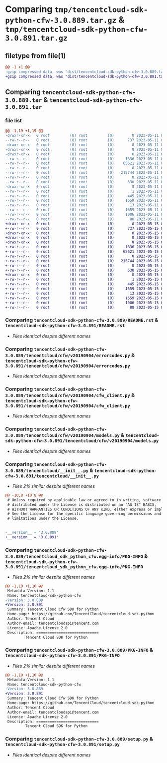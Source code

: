 # Comparing `tmp/tencentcloud-sdk-python-cfw-3.0.889.tar.gz` & `tmp/tencentcloud-sdk-python-cfw-3.0.891.tar.gz`

## filetype from file(1)

```diff
@@ -1 +1 @@
-gzip compressed data, was "dist/tencentcloud-sdk-python-cfw-3.0.889.tar", last modified: Thu May 11 02:28:07 2023, max compression
+gzip compressed data, was "dist/tencentcloud-sdk-python-cfw-3.0.891.tar", last modified: Mon May 15 02:37:39 2023, max compression
```

## Comparing `tencentcloud-sdk-python-cfw-3.0.889.tar` & `tencentcloud-sdk-python-cfw-3.0.891.tar`

### file list

```diff
@@ -1,19 +1,19 @@
-drwxr-xr-x   0 root         (0) root         (0)        0 2023-05-11 02:28:07.000000 tencentcloud-sdk-python-cfw-3.0.889/
--rw-r--r--   0 root         (0) root         (0)      737 2023-05-11 02:28:07.000000 tencentcloud-sdk-python-cfw-3.0.889/README.rst
-drwxr-xr-x   0 root         (0) root         (0)        0 2023-05-11 02:28:07.000000 tencentcloud-sdk-python-cfw-3.0.889/tencentcloud/
-drwxr-xr-x   0 root         (0) root         (0)        0 2023-05-11 02:28:07.000000 tencentcloud-sdk-python-cfw-3.0.889/tencentcloud/cfw/
-drwxr-xr-x   0 root         (0) root         (0)        0 2023-05-11 02:28:07.000000 tencentcloud-sdk-python-cfw-3.0.889/tencentcloud/cfw/v20190904/
--rw-r--r--   0 root         (0) root         (0)     1836 2023-05-11 02:28:07.000000 tencentcloud-sdk-python-cfw-3.0.889/tencentcloud/cfw/v20190904/errorcodes.py
--rw-r--r--   0 root         (0) root         (0)    65621 2023-05-11 02:28:07.000000 tencentcloud-sdk-python-cfw-3.0.889/tencentcloud/cfw/v20190904/cfw_client.py
--rw-r--r--   0 root         (0) root         (0)        0 2023-05-11 02:28:07.000000 tencentcloud-sdk-python-cfw-3.0.889/tencentcloud/cfw/v20190904/__init__.py
--rw-r--r--   0 root         (0) root         (0)   215744 2023-05-11 02:28:07.000000 tencentcloud-sdk-python-cfw-3.0.889/tencentcloud/cfw/v20190904/models.py
--rw-r--r--   0 root         (0) root         (0)        0 2023-05-11 02:28:07.000000 tencentcloud-sdk-python-cfw-3.0.889/tencentcloud/cfw/__init__.py
--rw-r--r--   0 root         (0) root         (0)      630 2023-05-11 02:28:07.000000 tencentcloud-sdk-python-cfw-3.0.889/tencentcloud/__init__.py
-drwxr-xr-x   0 root         (0) root         (0)        0 2023-05-11 02:28:07.000000 tencentcloud-sdk-python-cfw-3.0.889/tencentcloud_sdk_python_cfw.egg-info/
--rw-r--r--   0 root         (0) root         (0)        1 2023-05-11 02:28:07.000000 tencentcloud-sdk-python-cfw-3.0.889/tencentcloud_sdk_python_cfw.egg-info/dependency_links.txt
--rw-r--r--   0 root         (0) root         (0)      445 2023-05-11 02:28:07.000000 tencentcloud-sdk-python-cfw-3.0.889/tencentcloud_sdk_python_cfw.egg-info/SOURCES.txt
--rw-r--r--   0 root         (0) root         (0)     1659 2023-05-11 02:28:07.000000 tencentcloud-sdk-python-cfw-3.0.889/tencentcloud_sdk_python_cfw.egg-info/PKG-INFO
--rw-r--r--   0 root         (0) root         (0)       13 2023-05-11 02:28:07.000000 tencentcloud-sdk-python-cfw-3.0.889/tencentcloud_sdk_python_cfw.egg-info/top_level.txt
--rw-r--r--   0 root         (0) root         (0)     1659 2023-05-11 02:28:07.000000 tencentcloud-sdk-python-cfw-3.0.889/PKG-INFO
--rw-r--r--   0 root         (0) root         (0)     1006 2023-05-11 02:28:07.000000 tencentcloud-sdk-python-cfw-3.0.889/setup.py
--rw-r--r--   0 root         (0) root         (0)       88 2023-05-11 02:28:07.000000 tencentcloud-sdk-python-cfw-3.0.889/setup.cfg
+drwxr-xr-x   0 root         (0) root         (0)        0 2023-05-15 02:37:39.000000 tencentcloud-sdk-python-cfw-3.0.891/
+-rw-r--r--   0 root         (0) root         (0)      737 2023-05-15 02:37:39.000000 tencentcloud-sdk-python-cfw-3.0.891/README.rst
+drwxr-xr-x   0 root         (0) root         (0)        0 2023-05-15 02:37:39.000000 tencentcloud-sdk-python-cfw-3.0.891/tencentcloud/
+drwxr-xr-x   0 root         (0) root         (0)        0 2023-05-15 02:37:39.000000 tencentcloud-sdk-python-cfw-3.0.891/tencentcloud/cfw/
+drwxr-xr-x   0 root         (0) root         (0)        0 2023-05-15 02:37:39.000000 tencentcloud-sdk-python-cfw-3.0.891/tencentcloud/cfw/v20190904/
+-rw-r--r--   0 root         (0) root         (0)     1836 2023-05-15 02:37:39.000000 tencentcloud-sdk-python-cfw-3.0.891/tencentcloud/cfw/v20190904/errorcodes.py
+-rw-r--r--   0 root         (0) root         (0)    65621 2023-05-15 02:37:39.000000 tencentcloud-sdk-python-cfw-3.0.891/tencentcloud/cfw/v20190904/cfw_client.py
+-rw-r--r--   0 root         (0) root         (0)        0 2023-05-15 02:37:39.000000 tencentcloud-sdk-python-cfw-3.0.891/tencentcloud/cfw/v20190904/__init__.py
+-rw-r--r--   0 root         (0) root         (0)   215744 2023-05-15 02:37:39.000000 tencentcloud-sdk-python-cfw-3.0.891/tencentcloud/cfw/v20190904/models.py
+-rw-r--r--   0 root         (0) root         (0)        0 2023-05-15 02:37:39.000000 tencentcloud-sdk-python-cfw-3.0.891/tencentcloud/cfw/__init__.py
+-rw-r--r--   0 root         (0) root         (0)      630 2023-05-15 02:37:39.000000 tencentcloud-sdk-python-cfw-3.0.891/tencentcloud/__init__.py
+drwxr-xr-x   0 root         (0) root         (0)        0 2023-05-15 02:37:39.000000 tencentcloud-sdk-python-cfw-3.0.891/tencentcloud_sdk_python_cfw.egg-info/
+-rw-r--r--   0 root         (0) root         (0)        1 2023-05-15 02:37:39.000000 tencentcloud-sdk-python-cfw-3.0.891/tencentcloud_sdk_python_cfw.egg-info/dependency_links.txt
+-rw-r--r--   0 root         (0) root         (0)      445 2023-05-15 02:37:39.000000 tencentcloud-sdk-python-cfw-3.0.891/tencentcloud_sdk_python_cfw.egg-info/SOURCES.txt
+-rw-r--r--   0 root         (0) root         (0)     1659 2023-05-15 02:37:39.000000 tencentcloud-sdk-python-cfw-3.0.891/tencentcloud_sdk_python_cfw.egg-info/PKG-INFO
+-rw-r--r--   0 root         (0) root         (0)       13 2023-05-15 02:37:39.000000 tencentcloud-sdk-python-cfw-3.0.891/tencentcloud_sdk_python_cfw.egg-info/top_level.txt
+-rw-r--r--   0 root         (0) root         (0)     1659 2023-05-15 02:37:39.000000 tencentcloud-sdk-python-cfw-3.0.891/PKG-INFO
+-rw-r--r--   0 root         (0) root         (0)     1006 2023-05-15 02:37:39.000000 tencentcloud-sdk-python-cfw-3.0.891/setup.py
+-rw-r--r--   0 root         (0) root         (0)       88 2023-05-15 02:37:39.000000 tencentcloud-sdk-python-cfw-3.0.891/setup.cfg
```

### Comparing `tencentcloud-sdk-python-cfw-3.0.889/README.rst` & `tencentcloud-sdk-python-cfw-3.0.891/README.rst`

 * *Files identical despite different names*

### Comparing `tencentcloud-sdk-python-cfw-3.0.889/tencentcloud/cfw/v20190904/errorcodes.py` & `tencentcloud-sdk-python-cfw-3.0.891/tencentcloud/cfw/v20190904/errorcodes.py`

 * *Files identical despite different names*

### Comparing `tencentcloud-sdk-python-cfw-3.0.889/tencentcloud/cfw/v20190904/cfw_client.py` & `tencentcloud-sdk-python-cfw-3.0.891/tencentcloud/cfw/v20190904/cfw_client.py`

 * *Files identical despite different names*

### Comparing `tencentcloud-sdk-python-cfw-3.0.889/tencentcloud/cfw/v20190904/models.py` & `tencentcloud-sdk-python-cfw-3.0.891/tencentcloud/cfw/v20190904/models.py`

 * *Files identical despite different names*

### Comparing `tencentcloud-sdk-python-cfw-3.0.889/tencentcloud/__init__.py` & `tencentcloud-sdk-python-cfw-3.0.891/tencentcloud/__init__.py`

 * *Files 2% similar despite different names*

```diff
@@ -10,8 +10,8 @@
 # Unless required by applicable law or agreed to in writing, software
 # distributed under the License is distributed on an "AS IS" BASIS,
 # WITHOUT WARRANTIES OR CONDITIONS OF ANY KIND, either express or implied.
 # See the License for the specific language governing permissions and
 # limitations under the License.
 
 
-__version__ = '3.0.889'
+__version__ = '3.0.891'
```

### Comparing `tencentcloud-sdk-python-cfw-3.0.889/tencentcloud_sdk_python_cfw.egg-info/PKG-INFO` & `tencentcloud-sdk-python-cfw-3.0.891/tencentcloud_sdk_python_cfw.egg-info/PKG-INFO`

 * *Files 2% similar despite different names*

```diff
@@ -1,10 +1,10 @@
 Metadata-Version: 1.1
 Name: tencentcloud-sdk-python-cfw
-Version: 3.0.889
+Version: 3.0.891
 Summary: Tencent Cloud Cfw SDK for Python
 Home-page: https://github.com/TencentCloud/tencentcloud-sdk-python
 Author: Tencent Cloud
 Author-email: tencentcloudapi@tencent.com
 License: Apache License 2.0
 Description: ============================
         Tencent Cloud SDK for Python
```

### Comparing `tencentcloud-sdk-python-cfw-3.0.889/PKG-INFO` & `tencentcloud-sdk-python-cfw-3.0.891/PKG-INFO`

 * *Files 2% similar despite different names*

```diff
@@ -1,10 +1,10 @@
 Metadata-Version: 1.1
 Name: tencentcloud-sdk-python-cfw
-Version: 3.0.889
+Version: 3.0.891
 Summary: Tencent Cloud Cfw SDK for Python
 Home-page: https://github.com/TencentCloud/tencentcloud-sdk-python
 Author: Tencent Cloud
 Author-email: tencentcloudapi@tencent.com
 License: Apache License 2.0
 Description: ============================
         Tencent Cloud SDK for Python
```

### Comparing `tencentcloud-sdk-python-cfw-3.0.889/setup.py` & `tencentcloud-sdk-python-cfw-3.0.891/setup.py`

 * *Files identical despite different names*

